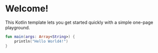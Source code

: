 # Welcome!

This Kotlin template lets you get started quickly with a simple one-page playground.

```kotlin runnable
fun main(args: Array<String>) {
    println("Hello World4!")
}
```
